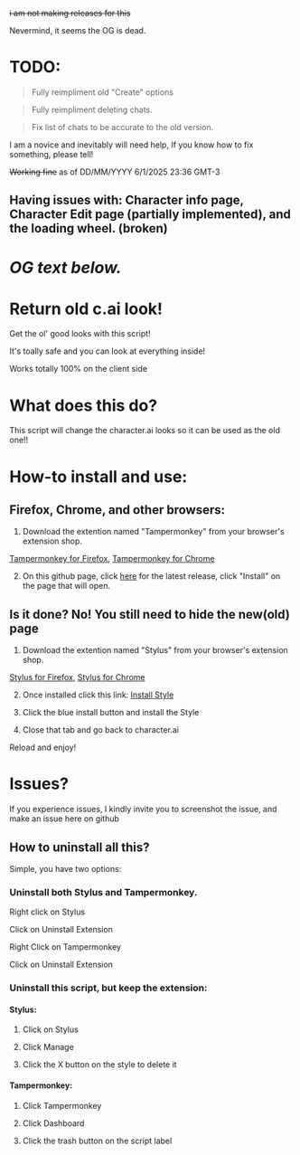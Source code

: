 ~~i am not making releases for this~~

Nevermind, it seems the OG is dead.



# TODO:

> Fully reimpliment old "Create" options

> Fully reimpliment deleting chats.

> Fix list of chats to be accurate to the old version.

I am a novice and inevitably will need help, If you know how to fix something, please tell!


~~Working fine~~ as of DD/MM/YYYY 6/1/2025 23:36 GMT-3
## Having issues with: Character info page, Character Edit page (partially implemented), and the loading wheel. (broken)
# *OG text below.*

# Return old c.ai look!
Get the ol' good looks with this script!

It's toally safe and you can look at everything inside!

Works totally 100% on the client side

# What does this do?
This script will change the character.ai looks so it can be used as the old one!!



# How-to install and use:
## Firefox, Chrome, and other browsers:
1. Download the extention named "Tampermonkey" from your browser's extension shop.

[Tampermonkey for Firefox](https://addons.mozilla.org/es/firefox/addon/tampermonkey/), 
[Tampermonkey for Chrome](https://chromewebstore.google.com/detail/tampermonkey/dhdgffkkebhmkfjojejmpbldmpobfkfo)

2. On this github page, click [here](https://github.com/Ermageeerd/Return-Old-c.ai-look-_MOD_/raw/refs/heads/main/Old%20c.ai.user.js) for the latest release, click "Install" on the page that will open.
   
  ## Is it done? **No! You still need to hide the new(old) page**
1. Download the extention named "Stylus" from your browser's extension shop.

  [Stylus for Firefox](https://addons.mozilla.org/es/firefox/addon/styl-us/), 
  [Stylus for Chrome](https://chromewebstore.google.com/detail/stylus/clngdbkpkpeebahjckkjfobafhncgmne)
  
  2. Once installed click this link: [Install Style](https://github.com/Ermageeerd/Return-Old-c.ai-look-_MOD_/raw/refs/heads/main/all.user.css)

  3. Click the blue install button and install the Style
  
  4. Close that tab and go back to character.ai
  
  Reload and enjoy!


  # Issues?

  If you experience issues, I kindly invite you to screenshot the issue, and make an issue here on github

  ## How to uninstall all this?

  Simple, you have two options:
  
  ### Uninstall both Stylus and Tampermonkey.
  
  Right click on Stylus
  
  Click on Uninstall Extension
  
  Right Click on Tampermonkey
  
  Click on Uninstall Extension

  ### Uninstall this script, but keep the extension:

  #### Stylus:
  
  1. Click on Stylus
     
  2. Click Manage
     
  3. Click the X button on the style to delete it

  #### Tampermonkey:

  1. Click Tampermonkey

  2. Click Dashboard

  3. Click the trash button on the script label

